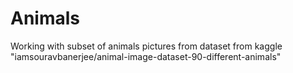 # Animals
Working with subset of animals pictures from dataset from kaggle "iamsouravbanerjee/animal-image-dataset-90-different-animals"
